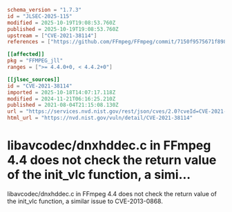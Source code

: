 ```toml
schema_version = "1.7.3"
id = "JLSEC-2025-115"
modified = 2025-10-19T19:08:53.760Z
published = 2025-10-19T19:08:53.760Z
upstream = ["CVE-2021-38114"]
references = ["https://github.com/FFmpeg/FFmpeg/commit/7150f9575671f898382c370acae35f9087a30ba1", "https://lists.debian.org/debian-lts-announce/2021/08/msg00018.html", "https://patchwork.ffmpeg.org/project/ffmpeg/patch/PAXP193MB12624C21AE412BE95BA4D4A4B6F09%40PAXP193MB1262.EURP193.PROD.OUTLOOK.COM/", "https://www.debian.org/security/2021/dsa-4990", "https://www.debian.org/security/2021/dsa-4998", "https://github.com/FFmpeg/FFmpeg/commit/7150f9575671f898382c370acae35f9087a30ba1", "https://lists.debian.org/debian-lts-announce/2021/08/msg00018.html", "https://patchwork.ffmpeg.org/project/ffmpeg/patch/PAXP193MB12624C21AE412BE95BA4D4A4B6F09%40PAXP193MB1262.EURP193.PROD.OUTLOOK.COM/", "https://www.debian.org/security/2021/dsa-4990", "https://www.debian.org/security/2021/dsa-4998"]

[[affected]]
pkg = "FFMPEG_jll"
ranges = [">= 4.4.0+0, < 4.4.2+0"]

[[jlsec_sources]]
id = "CVE-2021-38114"
imported = 2025-10-18T14:07:17.118Z
modified = 2024-11-21T06:16:25.210Z
published = 2021-08-04T21:15:08.130Z
url = "https://services.nvd.nist.gov/rest/json/cves/2.0?cveId=CVE-2021-38114"
html_url = "https://nvd.nist.gov/vuln/detail/CVE-2021-38114"
```

# libavcodec/dnxhddec.c in FFmpeg 4.4 does not check the return value of the init_vlc function, a simi...

libavcodec/dnxhddec.c in FFmpeg 4.4 does not check the return value of the init_vlc function, a similar issue to CVE-2013-0868.

